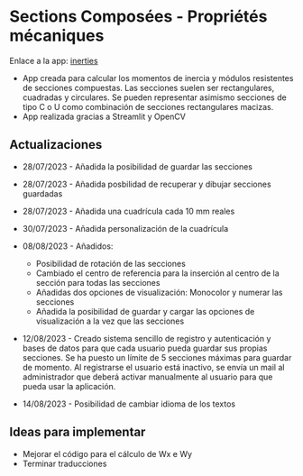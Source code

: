 # Sections Composées - Propriétés mécaniques
Enlace a la app: [inerties](https://inerties.streamlit.app/)

- App creada para calcular los momentos de inercia y módulos resistentes de secciones compuestas.
Las secciones suelen ser rectangulares, cuadradas y circulares. Se pueden representar asimismo secciones de tipo C o U como combinación de secciones rectangulares macizas.
- App realizada gracias a Streamlit y OpenCV

## Actualizaciones
- 28/07/2023 - Añadida la posibilidad de guardar las secciones
- 28/07/2023 - Añadida posbilidad de recuperar y dibujar secciones guardadas
- 28/07/2023 - Añadida una cuadrícula cada 10 mm reales
- 30/07/2023 - Añadida personalización de la cuadrícula
- 08/08/2023 - Añadidos:
    - Posibilidad de rotación de las secciones
    - Cambiado el centro de referencia para la inserción al centro de la sección para todas las secciones
    - Añadidas dos opciones de visualización: Monocolor y numerar las secciones
    - Añadida la posibilidad de guardar y cargar las opciones de visualización a la vez que las secciones

- 12/08/2023 - Creado sistema sencillo de registro y autenticación y bases de datos para que cada usuario pueda guardar sus propias secciones. Se ha puesto un límite de 5 secciones máximas para guardar de momento. Al registrarse el usuario está inactivo, se envía un mail al administrador que deberá activar manualmente al usuario para que pueda usar la aplicación.
- 14/08/2023 - Posibilidad de cambiar idioma de los textos

## Ideas para implementar
- Mejorar el código para el cálculo de Wx e Wy
- Terminar traducciones
